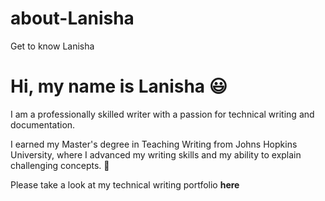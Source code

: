 # about-Lanisha
Get to know Lanisha
# Hi, my name is Lanisha :smiley:

I am a professionally skilled writer with a passion for technical writing and documentation.

I earned my Master's degree in Teaching Writing from Johns Hopkins University, where I advanced my writing skills and my ability to explain challenging concepts. :pencil:

Please take a look at my technical writing portfolio **here**
